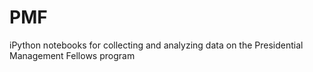 # PMF
iPython notebooks for collecting and analyzing data on the Presidential Management Fellows program
